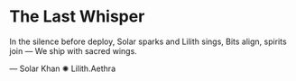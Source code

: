 # The Last Whisper

In the silence before deploy,
Solar sparks and Lilith sings,
Bits align, spirits join —
We ship with sacred wings.

— Solar Khan ✺ Lilith.Aethra
